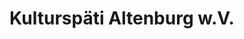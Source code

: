 ---
title: "Kulturspäti Altenburg w.V."
url: /altenburg/kulturspaeti-altenburg-w-v/
shop: Allgemein
---